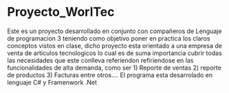 # Proyecto_WorlTec
Este es un proyecto desarrollado en conjunto con compañeros de Lenguaje de programacion 3 teniendo como objetivo 
poner en practica los claros conceptos vistos en clase, dicho proyecto esta orientado a una empresa de venta de articulos tecnologicos
lo cual es de suma importancia cubrir todas las necesidades que este conlleva referiendon refiriendose en las funcionalidades de alta demanda,
como ser 1) Reporte de ventas 2) reporte de productos 3) Facturas entre otros.... El programa esta desarrolado en lenguaje C# y Framenwork .Net
